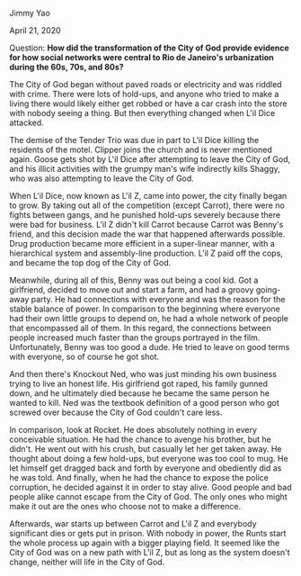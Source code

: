 Jimmy Yao

April 21, 2020

Question: **How did the transformation of the City of God provide evidence for how social networks were central to Rio de Janeiro's urbanization during the 60s, 70s, and 80s?**

The City of God began without paved roads or electricity and was riddled with crime. There were lots of hold-ups, and anyone who tried to make a living there would likely either get robbed or have a car crash into the store with nobody seeing a thing. But then everything changed when L'il Dice attacked.

The demise of the Tender Trio was due in part to L'il Dice killing the residents of the motel. Clipper joins the church and is never mentioned again. Goose gets shot by L'il Dice after attempting to leave the City of God, and his illicit activities with the grumpy man's wife indirectly kills Shaggy, who was also attempting to leave the City of God.

When L'il Dice, now known as L'il Z, came into power, the city finally began to grow. By taking out all of the competition (except Carrot), there were no fights between gangs, and he punished hold-ups severely because there were bad for business. L'il Z didn't kill Carrot because Carrot was Benny's friend, and this decision made the war that happened afterwards possible. Drug production became more efficient in a super-linear manner, with a hierarchical system and assembly-line production. L'il Z paid off the cops, and became the top dog of the City of God.

Meanwhile, during all of this, Benny was out being a cool kid. Got a girlfriend, decided to move out and start a farm, and had a groovy going-away party. He had connections with everyone and was the reason for the stable balance of power. In comparison to the beginning where everyone had their own little groups to depend on, he had a whole network of people that encompassed all of them. In this regard, the connections between people increased much faster than the groups portrayed in the film. Unfortunately, Benny was too good a dude. He tried to leave on good terms with everyone, so of course he got shot.

And then there's Knockout Ned, who was just minding his own business trying to live an honest life. His girlfriend got raped, his family gunned down, and he ultimately died because he became the same person he wanted to kill. Ned was the textbook definition of a good person who got screwed over because the City of God couldn't care less.

In comparison, look at Rocket. He does absolutely nothing in every conceivable situation. He had the chance to avenge his brother, but he didn't. He went out with his crush, but casually let her get taken away. He thought about doing a few hold-ups, but everyone was too cool to mug. He let himself get dragged back and forth by everyone and obediently did as he was told. And finally, when he had the chance to expose the police corruption, he decided against it in order to stay alive. Good people and bad people alike cannot escape from the City of God. The only ones who might make it out are the ones who choose not to make a difference.

Afterwards, war starts up between Carrot and L'il Z and everybody significant dies or gets put in prison. With nobody in power, the Runts start the whole process up again with a bigger playing field. It seemed like the City of God was on a new path with L'il Z, but as long as the system doesn't change, neither will life in the City of God.

